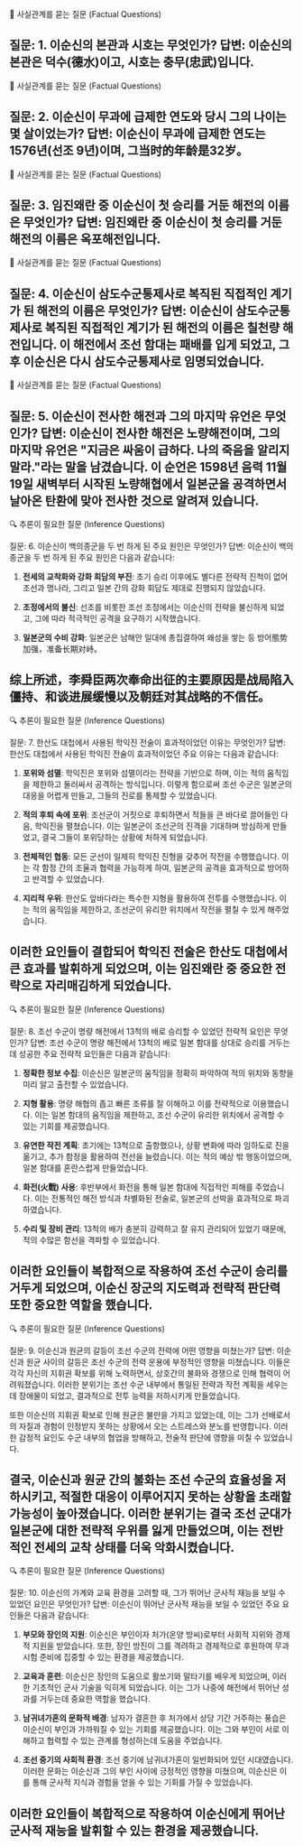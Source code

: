 
📌 사실관계를 묻는 질문 (Factual Questions)

질문: 1. 이순신의 본관과 시호는 무엇인가?
답변: 이순신의 본관은 덕수(德水)이고, 시호는 충무(忠武)입니다.
--------------------------------------------------------------------------------

📌 사실관계를 묻는 질문 (Factual Questions)

질문: 2. 이순신이 무과에 급제한 연도와 당시 그의 나이는 몇 살이었는가?
답변: 이순신이 무과에 급제한 연도는 1576년(선조 9년)이며, 그当时的年龄是32岁。
--------------------------------------------------------------------------------

📌 사실관계를 묻는 질문 (Factual Questions)

질문: 3. 임진왜란 중 이순신이 첫 승리를 거둔 해전의 이름은 무엇인가?
답변: 임진왜란 중 이순신이 첫 승리를 거둔 해전의 이름은 옥포해전입니다.
--------------------------------------------------------------------------------

📌 사실관계를 묻는 질문 (Factual Questions)

질문: 4. 이순신이 삼도수군통제사로 복직된 직접적인 계기가 된 해전의 이름은 무엇인가?
답변: 이순신이 삼도수군통제사로 복직된 직접적인 계기가 된 해전의 이름은 칠천량 해전입니다. 이 해전에서 조선 함대는 패배를 입게 되었고, 그 후 이순신은 다시 삼도수군통제사로 임명되었습니다.
--------------------------------------------------------------------------------

📌 사실관계를 묻는 질문 (Factual Questions)

질문: 5. 이순신이 전사한 해전과 그의 마지막 유언은 무엇인가?
답변: 이순신이 전사한 해전은 노량해전이며, 그의 마지막 유언은 "지금은 싸움이 급하다. 나의 죽음을 알리지 말라."라는 말을 남겼습니다. 이 순언은 1598년 음력 11월 19일 새벽부터 시작된 노량해협에서 일본군을 공격하면서 날아온 탄환에 맞아 전사한 것으로 알려져 있습니다.
--------------------------------------------------------------------------------

🔍 추론이 필요한 질문 (Inference Questions)

질문: 6. 이순신이 백의종군을 두 번 하게 된 주요 원인은 무엇인가?
답변: 이순신이 백의종군을 두 번 하게 된 주요 원인은 다음과 같습니다:

1. **전세의 교착화와 강화 회담의 부진**: 초기 승리 이후에도 별다른 전략적 진척이 없어 조선과 명나라, 그리고 일본 간의 강화 회담도 제대로 진행되지 않았습니다.

2. **조정에서의 불신**: 선조를 비롯한 조선 조정에서는 이순신의 전략을 불신하게 되었고, 그에 따라 적극적인 공격을 요구하기 시작했습니다.

3. **일본군의 수비 강화**: 일본군은 남해안 일대에 총집결하여 왜성을 쌓는 등 방어態势 加强，准备长期对峙。

综上所述，李舜臣两次奉命出征的主要原因是战局陷入僵持、和谈进展缓慢以及朝廷对其战略的不信任。
--------------------------------------------------------------------------------

🔍 추론이 필요한 질문 (Inference Questions)

질문: 7. 한산도 대첩에서 사용된 학익진 전술이 효과적이었던 이유는 무엇인가?
답변: 한산도 대첩에서 사용된 학익진 전술이 효과적이었던 주요 이유는 다음과 같습니다:

1. **포위와 섬멸**: 학익진은 포위와 섬멸이라는 전략을 기반으로 하며, 이는 적의 움직임을 제한하고 둘러싸서 공격하는 방식입니다. 이렇게 함으로써 조선 수군은 일본군의 대응을 어렵게 만들고, 그들의 진로를 통제할 수 있었습니다.

2. **적의 후퇴 속에 포위**: 조선군이 거짓으로 후퇴하면서 적들을 큰 바다로 끌어들인 다음, 학익진을 펼쳤습니다. 이는 일본군이 조선군의 진격을 기대하며 방심하게 만들었고, 결국 그들이 포위당하는 상황에 처하게 되었습니다.

3. **전체적인 협동**: 모든 군선이 일제히 학익진 진형을 갖추어 작전을 수행했습니다. 이는 각 함정 간의 조율과 협력을 가능하게 하여, 일본군의 공격을 효과적으로 방어하고 반격할 수 있었습니다.

4. **지리적 우위**: 한산도 앞바다라는 특수한 지형을 활용하여 전투를 수행했습니다. 이는 적의 움직임을 제한하고, 조선군이 유리한 위치에서 작전을 펼칠 수 있게 해주었습니다.

이러한 요인들이 결합되어 학익진 전술은 한산도 대첩에서 큰 효과를 발휘하게 되었으며, 이는 임진왜란 중 중요한 전략으로 자리매김하게 되었습니다.
--------------------------------------------------------------------------------

🔍 추론이 필요한 질문 (Inference Questions)

질문: 8. 조선 수군이 명량 해전에서 13척의 배로 승리할 수 있었던 전략적 요인은 무엇인가?
답변: 조선 수군이 명량 해전에서 13척의 배로 일본 함대를 상대로 승리를 거두는데 성공한 주요 전략적 요인들은 다음과 같습니다:

1. **정확한 정보 수집**: 이순신은 일본군의 움직임을 정확히 파악하여 적의 위치와 동향을 미리 알고 출전할 수 있었습니다.

2. **지형 활용**: 명량 해협의 좁고 빠른 조류를 잘 이해하고 이를 전략적으로 이용했습니다. 이는 일본 함대의 움직임을 제한하고, 조선 수군이 유리한 위치에서 공격할 수 있는 기회를 제공했습니다.

3. **유연한 작전 계획**: 초기에는 13척으로 출항했으나, 상황 변화에 따라 임하도로 진을 옮기고, 추가 함정을 활용하여 전선을 늘렸습니다. 이는 적의 예상 밖 행동이었으며, 일본 함대를 혼란스럽게 만들었습니다.

4. **화전(火戰) 사용**: 후반부에서 화전을 통해 일본 함대에 직접적인 피해를 주었습니다. 이는 전통적인 해전 방식과 차별화된 전술로, 일본군의 선박을 효과적으로 파괴하였습니다.

5. **수리 및 장비 관리**: 13척의 배가 충분히 강력하고 잘 유지 관리되어 있었기 때문에, 적의 수많은 함선을 격파할 수 있었습니다.

이러한 요인들이 복합적으로 작용하여 조선 수군이 승리를 거두게 되었으며, 이순신 장군의 지도력과 전략적 판단력 또한 중요한 역할을 했습니다.
--------------------------------------------------------------------------------

🔍 추론이 필요한 질문 (Inference Questions)

질문: 9. 이순신과 원균의 갈등이 조선 수군의 전력에 어떤 영향을 미쳤는가?
답변: 이순신과 원균 사이의 갈등은 조선 수군의 전력 운용에 부정적인 영향을 미쳤습니다. 이들은 각각 자신의 지휘권 확보를 위해 노력하면서, 상호간의 불화와 경쟁으로 인해 협력이 어려워졌습니다. 이러한 분위기는 조선 수군 내부에서 통일된 전략과 작전 계획을 세우는 데 장애물이 되었고, 결과적으로 전투 능력을 저하시키게 만들었습니다.

또한 이순신의 지휘권 확보로 인해 원균은 불만을 가지고 있었는데, 이는 그가 선배로서의 자질과 경험이 인정받지 못하는 상황에서 오는 스트레스와 분노를 반영합니다. 이러한 감정적 요인도 수군 내부의 협업을 방해하고, 전술적 판단에 영향을 미칠 수 있었습니다.

결국, 이순신과 원균 간의 불화는 조선 수군의 효율성을 저하시키고, 적절한 대응이 이루어지지 못하는 상황을 초래할 가능성이 높아졌습니다. 이러한 분위기는 결국 조선 군대가 일본군에 대한 전략적 우위를 잃게 만들었으며, 이는 전반적인 전세의 교착 상태를 더욱 악화시켰습니다.
--------------------------------------------------------------------------------

🔍 추론이 필요한 질문 (Inference Questions)

질문: 10. 이순신의 가계와 교육 환경을 고려할 때, 그가 뛰어난 군사적 재능을 보일 수 있었던 요인은 무엇인가?
답변: 이순신이 뛰어난 군사적 재능을 보일 수 있었던 주요 요인들은 다음과 같습니다:

1. **부모와 장인의 지원**: 이순신은 부인이자 처가(온양 방씨)로부터 사회적 지위와 경제적 지원을 받았습니다. 또한, 장인 방진이 그를 격려하고 경제적으로 후원하여 무과 시험 준비에 집중할 수 있는 환경을 제공했습니다.

2. **교육과 훈련**: 이순신은 장인의 도움으로 활쏘기와 말타기를 배우게 되었으며, 이러한 기초적인 군사 기술을 익히게 되었습니다. 이는 그가 나중에 해전에서 뛰어난 성과를 거두는데 중요한 역할을 했습니다.

3. **남귀녀가혼의 문화적 배경**: 남자가 결혼한 후 처가에서 상당 기간 거주하는 풍습은 이순신이 부인과 가까워질 수 있는 기회를 제공했습니다. 이는 그와 부인이 서로 이해하고 협력할 수 있는 관계를 형성하는데 도움을 주었습니다.

4. **조선 중기의 사회적 환경**: 조선 중기에 남귀녀가혼이 일반화되어 있던 시대였습니다. 이러한 문화는 이순신과 그의 부인 사이에 긍정적인 영향을 미쳤으며, 이순신은 이를 통해 군사적 지식과 경험을 얻을 수 있는 기회를 가질 수 있었습니다.

이러한 요인들이 복합적으로 작용하여 이순신에게 뛰어난 군사적 재능을 발휘할 수 있는 환경을 제공했습니다.
--------------------------------------------------------------------------------
